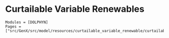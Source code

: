 # Curtailable Variable Renewables
```@autodocs
Modules = [DOLPHYN]
Pages = ["src/GenX/src/model/resources/curtailable_variable_renewable/curtailable_variable_renewable.jl"]
```